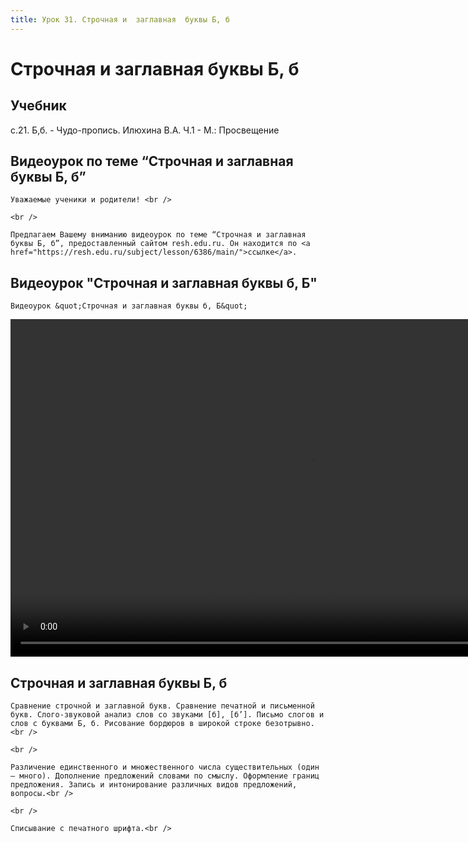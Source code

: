 ```yaml
---
title: Урок 31. Строчная и  заглавная  буквы Б, б 
---
```


# Строчная и  заглавная  буквы Б, б 

## Учебник

c.21. Б,б. - Чудо-пропись. Илюхина В.А. Ч.1 - М.: Просвещение

## Видеоурок по теме “Строчная и заглавная буквы Б, б”

<p>
	Уважаемые ученики и родители! <br /> 
</p>
<p>
	<br /> 
</p>
<p>
	Предлагаем Вашему вниманию видеоурок по теме “Строчная и заглавная буквы Б, б”, предоставленный сайтом resh.edu.ru. Он находится по <a href="https://resh.edu.ru/subject/lesson/6386/main/">ссылке</a>.
</p>

## Видеоурок "Строчная и заглавная буквы б, Б"

<p>
	Видеоурок &quot;Строчная и заглавная буквы б, Б&quot;
</p>


<video width="960" height="540" controls>
  <source src="https://vod-progressive.akamaized.net/exp=1667466177~acl=%2Fvimeo-prod-skyfire-std-us%2F01%2F3815%2F12%2F319075103%2F1237065233.mp4~hmac=1b15d413292f140b5c2afdc68194b067deba3d7b22007e1e5516bbb0b836b065/vimeo-prod-skyfire-std-us/01/3815/12/319075103/1237065233.mp4" type="video/mp4">
Your browser does not support the video tag.
</video>


## Строчная и заглавная буквы Б, б

<p>
	Сравнение строчной и заглавной букв. Сравнение печатной и письменной букв. Слого-звуковой анализ слов со звуками [б], [б’]. Письмо слогов и слов с буквами Б, б. Рисование бордюров в широкой строке безотрывно.<br />
</p>
<p>
	<br />
</p>
<p>
	Различение единственного и множественного числа существительных (один – много). Дополнение предложений словами по смыслу. Оформление границ предложения. Запись и интонирование различных видов предложений, вопросы.<br />
</p>
<p>
	<br />
</p>
<p>
	Списывание с печатного шрифта.<br />
</p>